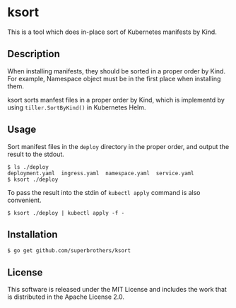 # ksort

This is a tool which does in-place sort of Kubernetes manifests by Kind.

## Description

When installing manifests, they should be sorted in a proper order by Kind. For example, Namespace object must be in the first place when installing them.

ksort sorts manfest files in a proper order by Kind, which is implementd by using `tiller.SortByKind()` in Kubernetes Helm.

## Usage

Sort manifest files in the `deploy` directory in the proper order, and output the result to the stdout.

```
$ ls ./deploy
deployment.yaml  ingress.yaml  namespace.yaml  service.yaml
$ ksort ./deploy
```

To pass the result into the stdin of `kubectl apply` command is also convenient.

```
$ ksort ./deploy | kubectl apply -f -
```

## Installation

```
$ go get github.com/superbrothers/ksort
```

## License

This software is released under the MIT License and includes the work that is distributed in the Apache License 2.0.
